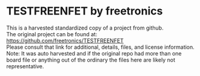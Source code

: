 
# TESTFREENFET by freetronics  
This is a harvested standardized copy of a project from github.  
The original project can be found at:  
https://github.com/freetronics/TESTFREENFET  
Please consult that link for additional, details, files, and license information.  
Note: It was auto harvested and if the original repo had more than one board file or anything out of the ordinary the files here are likely not representative.  
    